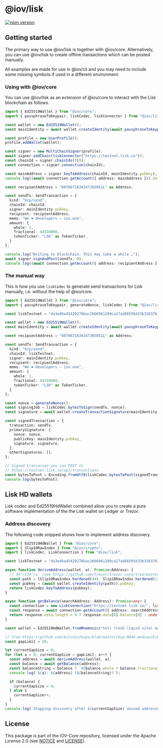 # @iov/lisk

[![npm version](https://img.shields.io/npm/v/@iov/lisk.svg)](https://www.npmjs.com/package/@iov/lisk)

## Getting started

The primary way to use @iov/lisk is together with @iov/core. Alternatively,
you can use @iov/lisk to create offline transactions which can be posted manually.

All examples are made for use in @iov/cli and you may need to include some
missing symbols if used in a different environment.

### Using with @iov/core

You can use @iov/lisk as an extension of @iov/core to interact with the
Lisk blockchain as follows.

```ts
import { Ed25519Wallet } from "@iov/core";
import { passphraseToKeypair, liskCodec, liskConnector } from "@iov/lisk";

const wallet = new Ed25519Wallet();
const mainIdentity = await wallet.createIdentity(await passphraseToKeypair("oxygen fall sure lava energy veteran enroll frown question detail include maximum"));

const profile = new UserProfile();
profile.addWallet(wallet);

const signer = new MultiChainSigner(profile);
await signer.addChain(liskConnector("https://testnet.lisk.io"));
const chainId = signer.chainIds()[0];
const connection = signer.connection(chainId);

const mainAddress = signer.keyToAddress(chainId, mainIdentity.pubkey);
console.log((await connection.getAccount({ address: mainAddress })).data[0].balance);

const recipientAddress = "6076671634347365051L" as Address;

const sendTx: SendTransaction = {
  kind: "bcp/send",
  chainId: chainId,
  signer: mainIdentity.pubkey,
  recipient: recipientAddress,
  memo: "We ❤️ developers – iov.one",
  amount: {
    whole: 1,
    fractional: 44550000,
    tokenTicker: "LSK" as TokenTicker,
  }
};

console.log("Writing to blockchain. This may take a while …");
await signer.signAndPost(sendTx, 0);
console.log((await connection.getAccount({ address: recipientAddress })).data[0].balance);
```

### The manual way

This is how you use `liskCodec` to generate send transactions
for Lisk manually, i.e. without the help of @iov/core.

```ts
import { Ed25519Wallet } from "@iov/core";
import { passphraseToKeypair, generateNonce, liskCodec } from "@iov/lisk";

const liskTestnet = "da3ed6a45429278bac2666961289ca17ad86595d33b31037615d4b8e8f158bba" as ChainId;

const wallet = new Ed25519Wallet();
const mainIdentity = await wallet.createIdentity(await passphraseToKeypair("oxygen fall sure lava energy veteran enroll frown question detail include maximum"));

const recipientAddress = "6076671634347365051L" as Address;

const sendTx: SendTransaction = {
  kind: "bcp/send",
  chainId: liskTestnet,
  signer: mainIdentity.pubkey,
  recipient: recipientAddress,
  memo: "We ❤️ developers – iov.one",
  amount: {
    whole: 1,
    fractional: 44550000,
    tokenTicker: "LSK" as TokenTicker,
  }
};

const nonce = generateNonce();
const signingJob = liskCodec.bytesToSign(sendTx, nonce);
const signature = await wallet.createTransactionSignature(mainIdentity, signingJob.bytes, signingJob.prehashType, liskTestnet);

const signedTransaction = {
  transaction: sendTx,
  primarySignature: {
    nonce: nonce,
    publicKey: mainIdentity.pubkey,
    signature: signature,
  },
  otherSignatures: [],
};

// Signed transacion you can POST to
// https://testnet.lisk.io/api/transactions
const bytesToPost = Encoding.fromUtf8(liskCodec.bytesToPost(signedTransaction));
console.log(bytesToPost);
```

## Lisk HD wallets

Lisk codec and Ed25519HdWallet combined allow you to create a pure
software implementation of the the Lisk wallet on Ledger or Trezor.

### Address discovery

The following code snipped shows how to implement address discovery.

```ts
import { Ed25519HdWallet } from "@iov/core";
import { Slip10RawIndex } from "@iov/crypto";
import { liskCodec, LiskConnection } from "@iov/lisk";

const liskTestnet = "da3ed6a45429278bac2666961289ca17ad86595d33b31037615d4b8e8f158bba" as ChainId;

async function deriveAddress(wallet, a): Promise<Address> {
  // 44'/134'/a' (see https://github.com/trezor/trezor-core/tree/master/docs/coins)
  const path = [Slip10RawIndex.hardened(44), Slip10RawIndex.hardened(134), Slip10RawIndex.hardened(a)]
  const pubkey = (await wallet.createIdentity(path)).pubkey;
  return liskCodec.keyToAddress(pubkey);
}

async function getBalance(searchAddress: Address): Promise<any> {
  const connection = new LiskConnection("https://testnet.lisk.io/", liskTestnet);
  const response = await connection.getAccount({ address: searchAddress });
  return response.data.length > 0 ? response.data[0].balance[0] : undefined;
}

const wallet = Ed25519HdWallet.fromMnemonic("tell fresh liquid vital machine rhythm uncle tomato grow room vacuum neutral");

// from https://github.com/bitcoin/bips/blob/master/bip-0044.mediawiki#address-gap-limit
const gapLimit = 20;

let currentGapSize = 0;
for (let a = 0; currentGapSize < gapLimit; a++) {
  const address = await deriveAddress(wallet, a);
  const balance = await getBalance(address);
  const balanceString = balance ? `${balance.whole + balance.fractional/100000000} LSK` : "unknown";
  console.log(`${a}: ${address} (${balanceString})`);

  if (balance) {
    currentGapSize = 0;
  } else {
    currentGapSize++;
  }
}
console.log(`Stopping discovery after ${currentGapSize} unused addresses in a row.`);
```

## License

This package is part of the IOV-Core repository, licensed under the Apache License 2.0
(see [NOTICE](https://github.com/iov-one/iov-core/blob/master/NOTICE) and [LICENSE](https://github.com/iov-one/iov-core/blob/master/LICENSE)).
